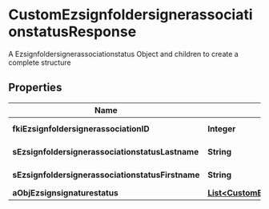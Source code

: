 

# CustomEzsignfoldersignerassociationstatusResponse

A Ezsignfoldersignerassociationstatus Object and children to create a complete structure

## Properties

| Name | Type | Description | Notes |
|------------ | ------------- | ------------- | -------------|
|**fkiEzsignfoldersignerassociationID** | **Integer** | The unique ID of the Ezsignfoldersignerassociation |  |
|**sEzsignfoldersignerassociationstatusLastname** | **String** | The last name of the Ezsignsigner |  [optional] |
|**sEzsignfoldersignerassociationstatusFirstname** | **String** | The first name of the Ezsignsigner |  [optional] |
|**aObjEzsignsignaturestatus** | [**List&lt;CustomEzsignsignaturestatusResponse&gt;**](CustomEzsignsignaturestatusResponse.md) |  |  |



